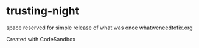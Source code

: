 # trusting-night
space reserved for simple release of what was once whatweneedtofix.org

Created with CodeSandbox
